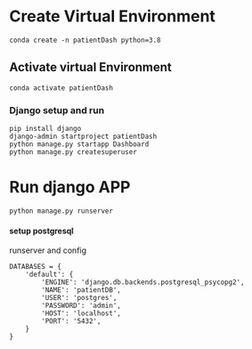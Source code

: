 # Create Virtual Environment
```
conda create -n patientDash python=3.8
```

## Activate virtual Environment
```
conda activate patientDash
```
### Django setup and run
```
pip install django
django-admin startproject patientDash
python manage.py startapp Dashboard
python manage.py createsuperuser
```
# Run django APP
```
python manage.py runserver
```

#### setup postgresql
runserver and config

```
DATABASES = {
    'default': {
        'ENGINE': 'django.db.backends.postgresql_psycopg2',
        'NAME': 'patientDB',
        'USER': 'postgres',
        'PASSWORD': 'admin',
        'HOST': 'localhost',
        'PORT': '5432',
    }
}
```



